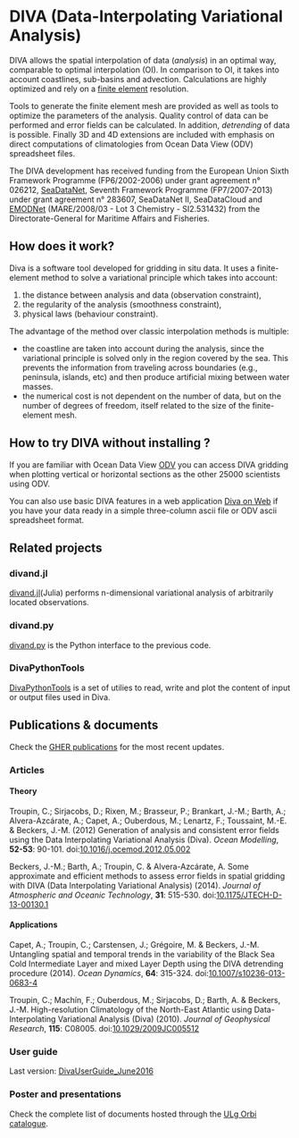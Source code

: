 # DIVA (Data-Interpolating Variational Analysis)

DIVA allows the spatial interpolation of data (*analysis*) in an optimal way, comparable to optimal interpolation (OI). In comparison to OI, it takes into account coastlines, sub-basins and advection. Calculations are highly optimized and rely on a [finite element](https://en.wikipedia.org/wiki/Finite_element_method) resolution. 

Tools to generate the finite element mesh are provided as well as tools to optimize the parameters of the analysis. Quality control of data can be performed and error fields can be calculated. In addition, *detrending* of data is possible. Finally 3D and 4D extensions are included with emphasis on direct computations of climatologies from Ocean Data View (ODV) spreadsheet files.

The DIVA development has received funding from the European Union Sixth Framework Programme (FP6/2002-2006) under grant agreement n° 026212, [SeaDataNet](http://www.seadatanet.org/), Seventh Framework Programme (FP7/2007-2013) under grant agreement n° 283607, SeaDataNet II, SeaDataCloud and [EMODNet](http://www.emodnet.eu/) (MARE/2008/03 - Lot 3 Chemistry - SI2.531432) from the Directorate-General for Maritime Affairs and Fisheries.

## How does it work?

Diva is a software tool developed for gridding in situ data.
It uses a finite-element method to solve a variational principle which takes into account:
 1. the distance between analysis and data (observation constraint),
 2. the regularity of the analysis (smoothness constraint),
 3. physical laws (behaviour constraint). 

The advantage of the method over classic interpolation methods is multiple:
* the coastline are taken into account during the analysis, since the variational principle is solved only in the region covered by the sea. This prevents the information from traveling across boundaries (e.g., peninsula, islands, etc) and then produce artificial mixing between water masses.
* the numerical cost is not dependent on the number of data, but on the number of degrees of freedom, itself related to the size of the finite-element mesh. 

##  How to try DIVA without installing ?

If you are familiar with Ocean Data View [ODV](http://odv.awi.de/) you can access DIVA gridding when plotting vertical or horizontal sections as the other 25000 scientists using ODV.

You can also use basic DIVA features in a web application [Diva on Web](http://gher-diva.phys.ulg.ac.be/web-vis/diva.html) if you have your data ready in a simple three-column ascii file or ODV ascii spreadsheet format. 

## Related projects 

### divand.jl 

[divand.jl](https://github.com/gher-ulg/divand.jl)(Julia)  performs n-dimensional variational analysis of arbitrarily located observations.

### divand.py

[divand.py](https://github.com/gher-ulg/divand.py) is the Python interface to the previous code.

### DivaPythonTools

[DivaPythonTools](https://github.com/gher-ulg/DivaPythonTools) is a set of utilies to read, write and plot the content of input or output files used in Diva.


##  Publications & documents 

Check the [GHER publications](http://modb.oce.ulg.ac.be/mediawiki/index.php/Publications) for the most recent updates.

### Articles

#### Theory

Troupin, C.; Sirjacobs, D.; Rixen, M.; Brasseur, P.; Brankart, J.-M.; Barth, A.; Alvera-Azcárate, A.; Capet, A.; Ouberdous, M.; Lenartz, F.; Toussaint, M.-E. & Beckers, J.-M. (2012) Generation of analysis and consistent error fields using the Data Interpolating Variational Analysis (Diva). *Ocean Modelling*, **52-53**: 90-101. doi:[10.1016/j.ocemod.2012.05.002](http://dx.doi.org/10.1016/j.ocemod.2012.05.002)

Beckers, J.-M.; Barth, A.; Troupin, C. & Alvera-Azcárate, A. Some approximate and efficient methods to assess error fields in spatial gridding with DIVA (Data Interpolating Variational Analysis) (2014). *Journal of Atmospheric and Oceanic Technology*,  **31**: 515-530. doi:[10.1175/JTECH-D-13-00130.1](http://dx.doi.org/10.1175/JTECH-D-13-00130.1)

#### Applications 

Capet, A.; Troupin, C.; Carstensen, J.; Grégoire, M. & Beckers, J.-M. Untangling spatial and temporal trends in the variability of the Black Sea Cold Intermediate Layer and mixed Layer Depth using the DIVA detrending procedure (2014). *Ocean Dynamics*, **64**: 315-324. doi:[10.1007/s10236-013-0683-4](http://dx.doi.org/10.1007/s10236-013-0683-4)

Troupin, C.; Machín, F.; Ouberdous, M.; Sirjacobs, D.; Barth, A. & Beckers, J.-M. High-resolution Climatology of the North-East Atlantic using Data-Interpolating Variational Analysis (Diva) (2010). *Journal of Geophysical Research*, **115**: C08005. doi:[10.1029/2009JC005512](http://dx.doi.org/10.1029/2009JC005512)

### User guide

Last version: [DivaUserGuide_June2016](http://modb.oce.ulg.ac.be/mediawiki/upload/DIVA/notes/DivaUserGuide_June2016.pdf)

### Poster and presentations

Check the complete list of documents hosted through the [ULg Orbi catalogue](http://orbi.ulg.ac.be/orbi-report?query=%28%28affil%3A%22GeoHydrodynamics+and+Environment+Research%22%29+OR+%28affil%3A%22Oc%C3%A9anographie+physique%22%29%29&model=a&format=apa&sort_by0=1&order0=DESC&sort_by1=3&order1=ASC&sort_by2=2&order2=ASC&output=html&language=en&title=GHER+publications).
